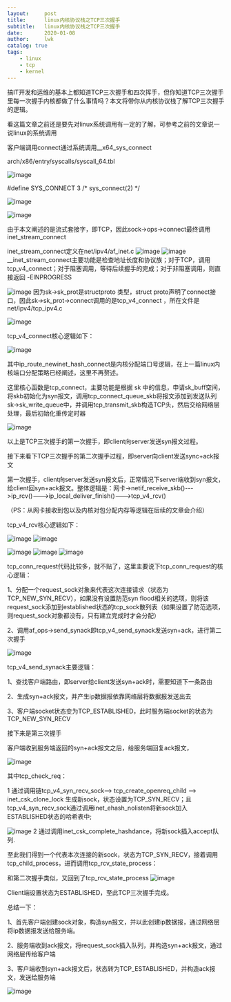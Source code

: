 ```yaml
---
layout:     post
title:      linux内核协议栈之TCP三次握手
subtitle:   linux内核协议栈之TCP三次握手
date:       2020-01-08
author:     lwk
catalog: true
tags:
    - linux
    - tcp
    - kernel
---
```


搞IT开发和运维的基本上都知道TCP三次握手和四次挥手，但你知道TCP三次握手里每一次握手内核都做了什么事情吗？本文将带你从内核协议栈了解TCP三次握手的逻辑。

看这篇文章之前还是要先对linux系统调用有一定的了解，可参考之前的文章说一说linux的系统调用



 

客户端调用connect通过系统调用__x64_sys_connect

arch/x86/entry/syscalls/syscall_64.tbl

![image](https://user-images.githubusercontent.com/36918717/176906022-be255d5d-9167-4a71-852f-517e0ae0c870.png)

#define SYS_CONNECT     3               /* sys_connect(2)               */

![image](https://user-images.githubusercontent.com/36918717/176906042-da135de6-4db6-47b5-8723-6ec16c8ffa9b.png)

![image](https://user-images.githubusercontent.com/36918717/176906056-6639c54b-2f7f-4539-8e7a-db169dc4e469.png)

由于本文阐述的是流式套接字，即TCP，因此sock->ops->connect最终调用inet_stream_connect

inet_stream_connect定义在net/ipv4/af_inet.c
![image](https://user-images.githubusercontent.com/36918717/176906081-7688e33b-e019-4a2d-838f-d5d8b41537be.png)
![image](https://user-images.githubusercontent.com/36918717/176906092-ade02804-3753-430c-8668-e74653bbefc9.png)
__inet_stream_connect主要功能是检查地址长度和协议族；对于TCP，调用tcp_v4_connect；对于阻塞调用，等待后续握手的完成；对于非阻塞调用，则直接返回 -EINPROGRESS

![image](https://user-images.githubusercontent.com/36918717/176906113-9f5e6751-eee9-4202-a3a4-7c97df3c14b2.png)
因为sk->sk_prot是structproto 类型，struct proto声明了connect接口，因此sk->sk_prot->connect调用的是tcp_v4_connect ，所在文件是net/ipv4/tcp_ipv4.c

![image](https://user-images.githubusercontent.com/36918717/176906159-156c3f75-cf8b-4ba1-a2de-888a8b13b441.png)

tcp_v4_connect核心逻辑如下：

![image](https://user-images.githubusercontent.com/36918717/176906175-8ed837cd-5811-4608-af07-1516ab701e7a.png)

其中ip_route_newinet_hash_connect是内核分配端口号逻辑，在上一篇linux内核端口分配策略已经阐述，这里不再赘述。

这里核心函数是tcp_connect，主要功能是根据 sk 中的信息，申请sk_buff空间，将skb初始化为syn报文，调用tcp_connect_queue_skb将报文添加到发送队列sk->sk_write_queue中，并调用tcp_transmit_skb构造TCP头，然后交给网络层处理，最后初始化重传定时器

![image](https://user-images.githubusercontent.com/36918717/176906203-d625f737-d027-4d99-979f-af37e8a7fe90.png)

以上是TCP三次握手的第一次握手，即client向server发送syn报文过程。

 

接下来看下TCP三次握手的第二次握手过程，即server向client发送sync+ack报文

第一次握手，client向server发送syn报文后，正常情况下server端收到syn报文，给client回syn+ack报文。整体逻辑是：网卡->netif_receive_skb()--->ip_rcv()--->ip_local_deliver_finish()--->tcp_v4_rcv()

（PS：从网卡接收到包以及内核对包分配内存等逻辑在后续的文章会介绍）

tcp_v4_rcv核心逻辑如下：

![image](https://user-images.githubusercontent.com/36918717/176906228-d601e562-db96-4940-931a-504fa8ab1855.png)
![image](https://user-images.githubusercontent.com/36918717/176906238-14601ccb-aaf6-4fe6-a415-a4baa86323b3.png)

![image](https://user-images.githubusercontent.com/36918717/176906258-2738988e-d9f9-4f44-8d8e-bc05093ff4b4.png)
![image](https://user-images.githubusercontent.com/36918717/176906271-25c3ed60-fcda-4c06-b403-be694d0f9886.png)
![image](https://user-images.githubusercontent.com/36918717/176906279-6617a270-066c-4ae9-8c82-37a5c02cd9b7.png)

tcp_conn_request代码比较多，就不贴了，这里主要说下tcp_conn_request的核心逻辑：

1、分配一个request_sock对象来代表这次连接请求（状态为TCP_NEW_SYN_RECV），如果没有设置防范syn flood相关的选项，则将该request_sock添加到established状态的tcp_sock散列表（如果设置了防范选项，则request_sock对象都没有，只有建立完成时才会分配）

2、调用af_ops->send_synack即tcp_v4_send_synack发送syn+ack，进行第二次握手

 ![image](https://user-images.githubusercontent.com/36918717/176906304-fc7e40b9-b353-4641-aff5-6e6d4b70be65.png)

tcp_v4_send_synack主要逻辑：

1、查找客户端路由，即server给client发送syn+ack时，需要知道下一条路由

2、生成syn+ack报文，并产生ip数据报依靠网络层将数据报发送出去

3、客户端socket状态变为TCP_ESTABLISHED，此时服务端socket的状态为TCP_NEW_SYN_RECV

 接下来是第三次握手

客户端收到服务端返回的syn+ack报文之后，给服务端回复ack报文，

![image](https://user-images.githubusercontent.com/36918717/176906352-f76f7e00-48ab-4fb0-9b42-816dddd3fd55.png)

其中tcp_check_req：

1 通过调用链tcp_v4_syn_recv_sock--> tcp_create_openreq_child --> inet_csk_clone_lock 生成新sock，状态设置为TCP_SYN_RECV；且tcp_v4_syn_recv_sock通过调用inet_ehash_nolisten将新sock加入ESTABLISHED状态的哈希表中;


![image](https://user-images.githubusercontent.com/36918717/176906376-bd097e32-8224-46e1-84a0-be95d3d6b838.png)
2 通过调用inet_csk_complete_hashdance，将新sock插入accept队列.

 

至此我们得到一个代表本次连接的新sock，状态为TCP_SYN_RECV，接着调用tcp_child_process，进而调用tcp_rcv_state_process：

和第二次握手类似，又回到了tcp_rcv_state_process
![image](https://user-images.githubusercontent.com/36918717/176906411-e17b33e1-db89-400b-bf7b-0f1c02bafd1a.png)

Client端设置状态为ESTABLISHED，至此TCP三次握手完成。

总结一下：

1、首先客户端创建sock对象，构造syn报文，并以此创建ip数据报，通过网络层将ip数据报发送给服务端。

2、服务端收到ack报文，将request_sock插入队列，并构造syn+ack报文，通过网络层传给客户端

3、客户端收到syn+ack报文后，状态转为TCP_ESTABLISHED，并构造ack报文，发送给服务端

 ![image](https://user-images.githubusercontent.com/36918717/176906443-400be0e1-8c9d-4fd6-9cd1-e5913ce83f7a.png)

 

